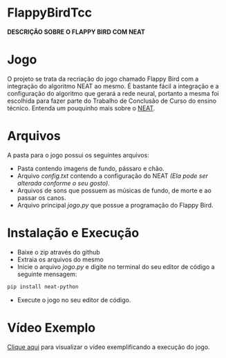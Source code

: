 # FlappyBirdTcc
<p><b> DESCRIÇÃO SOBRE O FLAPPY BIRD COM NEAT</b></p>

# Jogo
O projeto se trata da recriação do jogo chamado Flappy Bird com a integração do algoritmo NEAT ao mesmo. É bastante fácil a integração e a configuração do algoritmo que gerará a rede neural, portanto a mesma foi escolhida para fazer parte do Trabalho de Conclusão de Curso do ensino técnico. Entenda um pouquinho mais sobre o [NEAT](http://nn.cs.utexas.edu/downloads/papers/stanley.phd04.pdf).

# Arquivos
<p> A pasta para o jogo possui os seguintes arquivos:</p>

* Pasta contendo imagens de fundo, pássaro e chão.
* Arquivo <i>config.txt</i> contendo a configuração do NEAT <i>(Ela pode ser alterada conforme o seu gosto)</i>.
* Arquivos de sons que possuem as músicas de fundo, de morte e ao passar os canos.
* Arquivo principal <i>jogo.py</i> que possue a programação do Flappy Bird.

# Instalação e Execução
* Baixe o zip através do github
* Extraia os arquivos do mesmo
* Inicie o arquivo <i>jogo.py</i> e digite no terminal do seu editor de código a seguinte mensagem:
```bash
pip install neat-python
```
* Execute o jogo no seu editor de código.

# Vídeo Exemplo
[Clique aqui](https://www.youtube.com/watch?v=vJTQy3n1vs8) para visualizar o vídeo exemplificando a execução do jogo.



